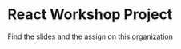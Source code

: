 # React Workshop Project

Find the slides and the assign on this [organization](https://github.com/orgs/CSITAN-React-workshop/repositories)